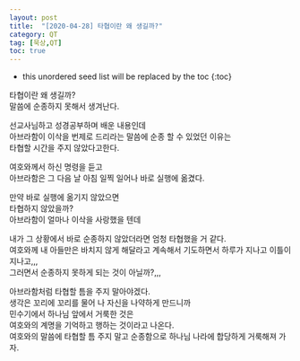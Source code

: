 ```yaml
---
layout: post
title:  "[2020-04-28] 타협이란 왜 생길까?"
category: QT
tag: [묵상,QT]
toc: true
---
```

* this unordered seed list will be replaced by the toc
{:toc}

타협이란 왜 생길까?<br/>
말씀에 순종하지 못해서 생겨난다.<br/>

선교사님하고 성경공부하며 배운 내용인데<br/>
아브라함이 이삭을 번제로 드리라는 말씀에 순종 할 수 있었던 이유는 <br/>
타협할 시간을 주지 않았다고한다.<br/>

여호와께서 하신 명령을 듣고<br/>
아브라함은 그 다음 날 아침 일찍 일어나 바로 실행에 옮겼다.<br/>

만약 바로 실행에 옮기지 않았으면<br/>
타협하지 않았을까?<br/>
아브라함이 얼마나 이삭을 사랑했을 텐데<br/>

내가 그 상황에서 바로 순종하지 않았더라면
엄청 타협했을 거 같다.<br/>
여호와께 내 아들만은 바치지 않게 해달라고 계속해서 기도하면서 
하루가 지나고 이틀이 지나고,,,<br/>
그러면서 순종하지 못하게 되는 것이 아닐까?,,,

아브라함처럼 타협할 틈을 주지 말아야겠다.<br/>
생각은 꼬리에 꼬리를 물어 나 자신을 나약하게 만드니까<br/>
민수기에서 하나님 앞에서 거룩한 것은 <br/>
여호와의 계명을 기억하고 행하는 것이라고 나온다.<br/>
여호와의 말씀에 타협할 틈 주지 말고 순종함으로 하나님 나라에 합당하게 거룩해져 가자.
